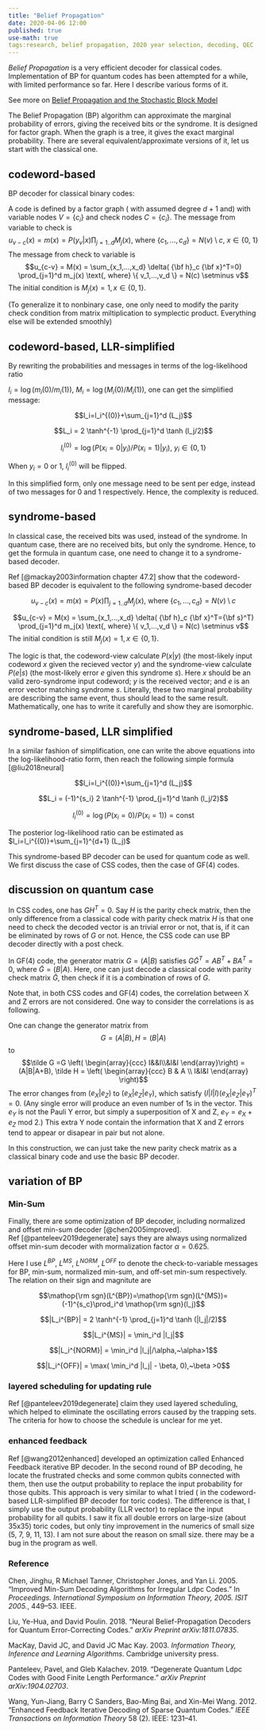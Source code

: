 ```yaml
---
title: "Belief Propagation"
date: 2020-04-06 12:00
published: true
use-math: true
tags:research, belief propagation, 2020 year selection, decoding, QEC
---
```


_Belief Propagation_ is a very efficient decoder for classical codes. Implementation of BP for quantum codes has been attempted for a while, with limited performance so far. Here I describe various forms of it.

<!-- more -->

See more on [Belief Propagation and the Stochastic Block Model](https://windowsontheory.org/2018/10/20/belief-propagation-and-the-stochastic-block-model/)


The Belief Propagation (BP) algorithm can approximate the marginal
probability of errors, giving the received bits or the syndrome. It is
designed for factor graph. When the graph is a tree, it gives the exact
marginal probability. There are several equivalent/approximate versions
of it, let us start with the classical one.

codeword-based
--------------

BP decoder for classical binary codes:

A code is defined by a factor graph ( with assumed degree $d+1$ and)
with variable nodes $V=\{c_i\}$ and check nodes $C=\{c_i\}$. The message
from variable to check is
$$u_{v-c}(x) =m(x) = P(y_v|x) \prod_{j=1..d}  M_j(x)  \text {, where }
\{c_1,...,c_d \} = N(v)\setminus c,~x \in \{0,~1\}$$ The message from
check to variable is
$$u_{c-v} = M(x) = \sum_{x_1,...,x_d} \delta( {\bf h}_c {\bf x}^T=0)
\prod_{j=1}^d m_j(x) \text{, where} \{ v_1,...,v_d \} = N(c)
\setminus v$$ The initial condition is $M_j(x)=1, x \in \{0,1\}$.

(To generalize it to nonbinary case, one only need to modify the parity
check condition from matrix miltiplication to symplectic product.
Everything else will be extended smoothly)

codeword-based, LLR-simplified
------------------------------

By rewriting the probabilities and messages in terms of the
log-likelihood ratio

$l_i=\log( m_i(0)/m_i(1))$, $M_i=\log(
M_i(0)/M_i(1))$, one can get the simplified message:

$$l_i=l_i^{(0)}+\sum_{j=1}^d (L_j)$$

$$L_i = 2 \tanh^{-1} \prod_{j=1}^d \tanh (l_j/2)$$

$$l^{(0)}_i=\log (P(x_i=0|y_i)/P(x_i=1)|y_i),~ y_i \in \{0,1\}$$

When $y_i= 0 \text{ or } 1$, $l_i^{(0)}$ will be flipped.

In this simplified form, only one message need to be sent per edge,
instead of two messages for 0 and 1 respectively. Hence, the complexity
is reduced.

syndrome-based
--------------

In classical case, the received bits was used, instead of the syndrome.
In quantum case, there are no received bits, but only the syndrome.
Hence, to get the formula in quantum case, one need to change it to a
syndrome-based decoder.

Ref [@mackay2003information chapter 47.2] show that the codeword-based
BP decoder is equivalent to the following syndrome-based decoder

$$u_{v-c}(x) =m(x) = P(x) \prod_{j=1..d}  M_j(x)  \text {, where }
\{c_1,...,c_d \} = N(v)\setminus c$$

$$u_{c-v} = M(x) = \sum_{x_1,...,x_d} \delta( {\bf h}_c {\bf x}^T={\bf
s}^T)
\prod_{j=1}^d m_j(x) \text{, where} \{ v_1,...,v_d \} = N(c)
\setminus v$$ The initial condition is still $M_j(x)=1, x \in \{0,1\}$.

The logic is that, the codeword-view calculate $P(x|y)$ (the most-likely
input codeword $x$ given the recieved vector $y$) and the syndrome-view
calculate $P(e|s)$ (the most-likely error $e$ given this syndrome $s$).
Here $x$ should be an valid zero-syndrome input codeword; $y$ is the
received vector; and $e$ is an error vector matching syndrome $s$.
Literally, these two marginal probability are describing the same event,
thus should lead to the same result. Mathematically, one has to write it
carefully and show they are isomorphic.

syndrome-based, LLR simplified
------------------------------

In a similar fashion of simplification, one can write the above
equations into the log-likelihood-ratio form, then reach the following
simple formula [@liu2018neural]

$$l_i=l_i^{(0)}+\sum_{j=1}^d (L_j)$$

$$L_i = (-1)^{s_i} 2 \tanh^{-1} \prod_{j=1}^d \tanh (l_j/2)$$

$$l_i^{(0)}=\log (P(x_i=0)/P(x_i=1)) = \text{const}$$

The posterior log-likelihood ratio can be estimated as
$l_i=l_i^{(0)}+\sum_{j=1}^{d+1} (L_j)$

This syndrome-based BP decoder can be used for quantum code as well. We
first discuss the case of CSS codes, then the case of GF(4) codes.

discussion on quantum case
--------------------------

In CSS codes, one has $GH^T=0$. Say $H$ is the parity check matrix, then
the only difference from a classical code with parity check matrix $H$
is that one need to check the decoded vector is an trivial error or not,
that is, if it can be eliminated by rows of $G$ or not. Hence, the CSS
code can use BP decoder directly with a post check.

In GF(4) code, the generator matrix $G=(A|B)$ satisfies $G \tilde
G^T=AB^T+BA^T=0$, where $\tilde G=(B|A)$. Here, one can just decode a
classical code with parity check matrix $\tilde G$, then check if it is
a combination of rows of $G$.

Note that, in both CSS codes and GF(4) codes, the correlation between X
and Z errors are not considered. One way to consider the correlations is
as following.

One can change the generator matrix from $$G=(A|B), H=(B|A)$$ to
$$\tilde G =G \left( \begin{array}{ccc} I&&I\\&I&I \end{array}\right)
=(A|B|A+B), \tilde H = \left( \begin{array}{ccc} B & A \\
                                I&I&I \end{array} \right)$$ The error
changes from $(e_X|e_Z)$ to $(e_X|e_Z|e_Y)$, which satisfy
$(I|I|I)(e_X|e_Z|e_Y)^T=0$. (Any single error will produce an even
number of 1s in the vector. This $e_Y$ is not the Pauli Y error, but
simply a superposition of X and Z, $e_Y=e_X+e_Z$ mod 2.) This extra Y
node contain the information that X and Z errors tend to appear or
disapear in pair but not alone.

In this construction, we can just take the new parity check matrix as a
classical binary code and use the basic BP decoder.

variation of BP
---------------

### Min-Sum

Finally, there are some optimization of BP decoder, including normalized
and offset min-sum decoder [@chen2005improved].
Ref [@panteleev2019degenerate] says they are always using normalized
offset min-sum decoder with mormalization factor $\alpha=0.625$.

Here I use $L^{BP},~L^{MS},~L^{NORM},~L^{OFF}$ to denote the
check-to-variable messages for BP, min-sum, normalized min-sum, and
off-set min-sum respectively. The relation on their sign and magnitute
are

$$\mathop{\rm sgn}(L^{BP})=\mathop{\rm sgn}(L^{MS})=(-1)^{s_c}\prod_i^d \mathop{\rm sgn}(l_j)$$

$$|L_i^{BP}| =  2 \tanh^{-1} \prod_{j=1}^d \tanh (|l_j|/2)$$

$$|L_i^{MS}| = \min_i^d |l_j|$$

$$|L_i^{NORM}| = \min_i^d |l_j|/\alpha,~\alpha>1$$

$$|L_i^{OFF}| = \max( \min_i^d |l_j| - \beta, 0),~\beta >0$$

### layered scheduling for updating rule

Ref [@panteleev2019degenerate] claim they used layered scheduling, which
helped to eliminate the oscillating errors caused by the trapping sets.
The criteria for how to choose the schedule is unclear for me yet.

### enhanced feedback

Ref [@wang2012enhanced] developed an optimization called Enhanced
Feedback iterative BP decoder. In the second round of BP decoding, he
locate the frustrated checks and some common qubits connected with them,
then use the output probability to replace the input probability for
those qubits. This approach is very similar to what I tried ( in the
codeword-based LLR-simplified BP decoder for toric codes). The
difference is that, I simply use the output probability (LLR vector) to
replace the input probability for all qubits. I saw it fix all double
errors on large-size (about 35x35) toric codes, but only tiny
improvement in the numerics of small size (5, 7, 9, 11, 13). I am not
sure about the reason on small size. there may be a bug in the program
as well.


### Reference

<div id="refs" class="references">
<div id="ref-chen2005improved">
<p>Chen, Jinghu, R Michael Tanner, Christopher Jones, and Yan Li. 2005. “Improved Min-Sum Decoding Algorithms for Irregular Ldpc Codes.” In <em>Proceedings. International Symposium on Information Theory, 2005. ISIT 2005.</em>, 449–53. IEEE.</p>
</div>
<div id="ref-liu2018neural">
<p>Liu, Ye-Hua, and David Poulin. 2018. “Neural Belief-Propagation Decoders for Quantum Error-Correcting Codes.” <em>arXiv Preprint arXiv:1811.07835</em>.</p>
</div>
<div id="ref-mackay2003information">
<p>MacKay, David JC, and David JC Mac Kay. 2003. <em>Information Theory, Inference and Learning Algorithms</em>. Cambridge university press.</p>
</div>
<div id="ref-panteleev2019degenerate">
<p>Panteleev, Pavel, and Gleb Kalachev. 2019. “Degenerate Quantum Ldpc Codes with Good Finite Length Performance.” <em>arXiv Preprint arXiv:1904.02703</em>.</p>
</div>
<div id="ref-wang2012enhanced">
<p>Wang, Yun-Jiang, Barry C Sanders, Bao-Ming Bai, and Xin-Mei Wang. 2012. “Enhanced Feedback Iterative Decoding of Sparse Quantum Codes.” <em>IEEE Transactions on Information Theory</em> 58 (2). IEEE: 1231–41.</p>
</div>
</div>
